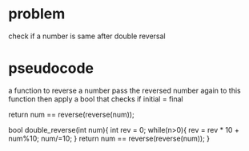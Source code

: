 # problem 
check if a number is same after double reversal

# pseudocode
a function to reverse a number
pass the reversed number again to this function
then apply a bool that checks if initial = final

return num == reverse(reverse(num));

bool double_reverse(int num){
    int rev = 0;
    while(n>0){
        rev = rev * 10 + num%10;
        num/=10;
    }
    return num == reverse(reverse(num));
}
